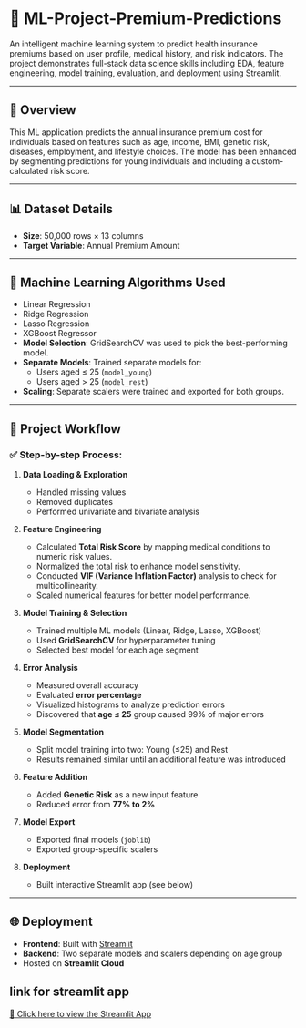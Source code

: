 # 🧠 ML-Project-Premium-Predictions

An intelligent machine learning system to predict health insurance premiums based on user profile, medical history, and risk indicators. The project demonstrates full-stack data science skills including EDA, feature engineering, model training, evaluation, and deployment using Streamlit.

---

## 🚀 Overview

This ML application predicts the annual insurance premium cost for individuals based on features such as age, income, BMI, genetic risk, diseases, employment, and lifestyle choices. The model has been enhanced by segmenting predictions for young individuals and including a custom-calculated risk score.

---

## 📊 Dataset Details

- **Size**: 50,000 rows × 13 columns
- **Target Variable**: Annual Premium Amount

---

## 🧪 Machine Learning Algorithms Used

- Linear Regression
- Ridge Regression
- Lasso Regression
- XGBoost Regressor
- **Model Selection**: GridSearchCV was used to pick the best-performing model.
- **Separate Models**: Trained separate models for:
  - Users aged ≤ 25 (`model_young`)
  - Users aged > 25 (`model_rest`)
- **Scaling**: Separate scalers were trained and exported for both groups.

---

## 🔧 Project Workflow

### ✅ Step-by-step Process:

1. **Data Loading & Exploration**
   - Handled missing values
   - Removed duplicates
   - Performed univariate and bivariate analysis

2. **Feature Engineering**
   - Calculated **Total Risk Score** by mapping medical conditions to numeric risk values.
   - Normalized the total risk to enhance model sensitivity.
   - Conducted **VIF (Variance Inflation Factor)** analysis to check for multicollinearity.
   - Scaled numerical features for better model performance.

3. **Model Training & Selection**
   - Trained multiple ML models (Linear, Ridge, Lasso, XGBoost)
   - Used **GridSearchCV** for hyperparameter tuning
   - Selected best model for each age segment

4. **Error Analysis**
   - Measured overall accuracy
   - Evaluated **error percentage**
   - Visualized histograms to analyze prediction errors
   - Discovered that **age ≤ 25** group caused 99% of major errors

5. **Model Segmentation**
   - Split model training into two: Young (≤25) and Rest
   - Results remained similar until an additional feature was introduced

6. **Feature Addition**
   - Added **Genetic Risk** as a new input feature
   - Reduced error from **77% to 2%**

7. **Model Export**
   - Exported final models (`joblib`)
   - Exported group-specific scalers

8. **Deployment**
   - Built interactive Streamlit app (see below)

---

## 🌐 Deployment

- **Frontend**: Built with [Streamlit](https://streamlit.io/)
- **Backend**: Two separate models and scalers depending on age group
- Hosted on **Streamlit Cloud**

## link for streamlit app
[🔗 Click here to view the Streamlit App]([https://<your-streamlit-link>](https://vamshi-ml-project-premium-prediction.streamlit.app/))




